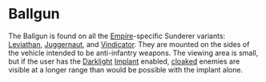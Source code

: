 # Ballgun

The Ballgun is found on all the [Empire](../terminology/Empire.md)-specific
Sunderer variants: [Leviathan](../vehicles/Leviathan.md),
[Juggernaut](../vehicles/Juggernaut.md), and
[Vindicator](../vehicles/Vindicator.md). They are mounted on the sides of the
vehicle intended to be anti-infantry weapons. The viewing area is small, but if
the user has the [Darklight](../implants/Darklight_Vision.md)
[Implant](../implants/index.md) enabled,
[cloaked](../armor/Infiltration_Suit.md) enemies are visible at a longer range
than would be possible with the implant alone.
